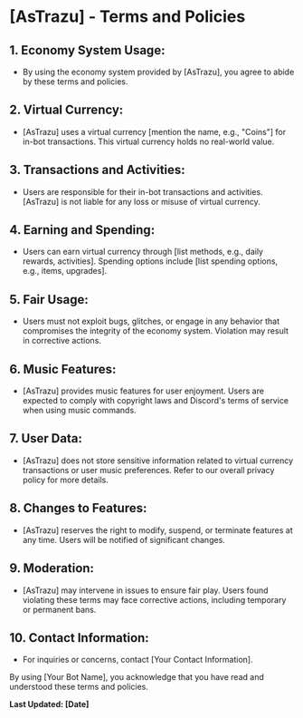 # [AsTrazu] - Terms and Policies

## 1. Economy System Usage:
- By using the economy system provided by [AsTrazu], you agree to abide by these terms and policies.

## 2. Virtual Currency:
- [AsTrazu] uses a virtual currency [mention the name, e.g., "Coins"] for in-bot transactions. This virtual currency holds no real-world value.

## 3. Transactions and Activities:
- Users are responsible for their in-bot transactions and activities. [AsTrazu] is not liable for any loss or misuse of virtual currency.

## 4. Earning and Spending:
- Users can earn virtual currency through [list methods, e.g., daily rewards, activities]. Spending options include [list spending options, e.g., items, upgrades].

## 5. Fair Usage:
- Users must not exploit bugs, glitches, or engage in any behavior that compromises the integrity of the economy system. Violation may result in corrective actions.

## 6. Music Features:
- [AsTrazu] provides music features for user enjoyment. Users are expected to comply with copyright laws and Discord's terms of service when using music commands.

## 7. User Data:
- [AsTrazu] does not store sensitive information related to virtual currency transactions or user music preferences. Refer to our overall privacy policy for more details.

## 8. Changes to Features:
- [AsTrazu] reserves the right to modify, suspend, or terminate features at any time. Users will be notified of significant changes.

## 9. Moderation:
- [AsTrazu] may intervene in issues to ensure fair play. Users found violating these terms may face corrective actions, including temporary or permanent bans.

## 10. Contact Information:
- For inquiries or concerns, contact [Your Contact Information].

By using [Your Bot Name], you acknowledge that you have read and understood these terms and policies.

**Last Updated: [Date]**

